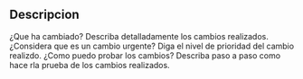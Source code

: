 ## Descripcion
¿Que ha cambiado?
Describa detalladamente los cambios realizados.
¿Considera que es un cambio urgente?
Diga el nivel de prioridad del cambio realizdo.
¿Como puedo probar los cambios?
Describa paso a paso como hace rla prueba de los cambios realizados.
